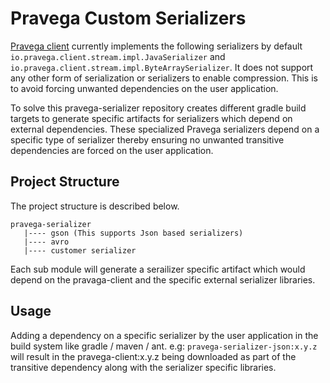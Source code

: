 # Pravega Custom Serializers

[Pravega client](https://github.com/pravega/pravega/client) currently implements the following serializers by default `io.pravega.client.stream.impl.JavaSerializer` and `io.pravega.client.stream.impl.ByteArraySerializer`. It does not support any other form of serialization or serializers to enable compression. This is to avoid forcing unwanted dependencies on the user application.

To solve this pravega-serializer repository creates different gradle build targets to generate specific artifacts for serializers which depend on external dependencies. These specialized Pravega serializers depend on a specific type of serializer thereby ensuring no unwanted transitive dependencies are forced on the user application.

## Project Structure

The project structure is described below.
```
pravega-serializer
   |---- gson (This supports Json based serializers)
   |---- avro 
   |---- customer serializer
```   
   Each sub module will generate a serailizer specific artifact which would depend on the pravaga-client and the specific external serializer libraries.
   
## Usage
Adding a dependency on a specific serializer by the user application in the build system like gradle / maven / ant.
e.g: `pravega-serializer-json:x.y.z` will result in the pravega-client:x.y.z being downloaded as part of the transitive dependency along with the serializer specific libraries.
